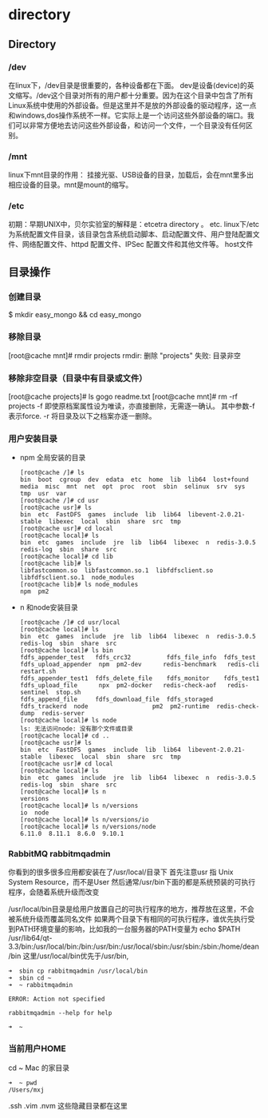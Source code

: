 # directory

## Directory

### /dev

在linux下，/dev目录是很重要的，各种设备都在下面。 dev是设备\(device\)的英文缩写。/dev这个目录对所有的用户都十分重要。因为在这个目录中包含了所有Linux系统中使用的外部设备。但是这里并不是放的外部设备的驱动程序，这一点和windows,dos操作系统不一样。它实际上是一个访问这些外部设备的端口。我们可以非常方便地去访问这些外部设备，和访问一个文件，一个目录没有任何区别。

### /mnt

linux下mnt目录的作用： 挂接光驱、USB设备的目录，加载后，会在mnt里多出相应设备的目录。mnt是mount的缩写。

### /etc

初期：早期UNIX中，贝尔实验室的解释是：etcetra directory 。 etc. linux下/etc为系统配置文件目录，该目录包含系统启动脚本、启动配置文件、用户登陆配置文件、网络配置文件、httpd 配置文件、IPSec 配置文件和其他文件等。 host文件

## 目录操作

### 创建目录

$ mkdir easy\_mongo && cd easy\_mongo

### 移除目录

\[root@cache mnt\]\# rmdir projects rmdir: 删除 "projects" 失败: 目录非空

### 移除非空目录（目录中有目录或文件）

\[root@cache projects\]\# ls gogo readme.txt \[root@cache mnt\]\# rm -rf projects -f 即使原档案属性设为唯读，亦直接删除，无需逐一确认。 其中参数-f表示force. -r 将目录及以下之档案亦逐一删除。

### 用户安装目录

* npm 全局安装的目录

  ```text
  [root@cache /]# ls
  bin  boot  cgroup  dev  edata  etc  home  lib  lib64  lost+found  media  misc  mnt  net  opt  proc  root  sbin  selinux  srv  sys  tmp  usr  var
  [root@cache /]# cd usr
  [root@cache usr]# ls
  bin  etc  FastDFS  games  include  lib  lib64  libevent-2.0.21-stable  libexec  local  sbin  share  src  tmp
  [root@cache usr]# cd local
  [root@cache local]# ls
  bin  etc  games  include  jre  lib  lib64  libexec  n  redis-3.0.5  redis-log  sbin  share  src
  [root@cache local]# cd lib
  [root@cache lib]# ls
  libfastcommon.so  libfastcommon.so.1  libfdfsclient.so  libfdfsclient.so.1  node_modules
  [root@cache lib]# ls node_modules
  npm  pm2
  ```

* n 和node安装目录

  ```text
  [root@cache /]# cd usr/local
  [root@cache local]# ls
  bin  etc  games  include  jre  lib  lib64  libexec  n  redis-3.0.5  redis-log  sbin  share  src
  [root@cache local]# ls bin
  fdfs_appender_test   fdfs_crc32          fdfs_file_info  fdfs_test      fdfs_upload_appender  npm  pm2-dev      redis-benchmark   redis-cli       restart.sh
  fdfs_appender_test1  fdfs_delete_file    fdfs_monitor    fdfs_test1     fdfs_upload_file      npx  pm2-docker   redis-check-aof   redis-sentinel  stop.sh
  fdfs_append_file     fdfs_download_file  fdfs_storaged   fdfs_trackerd  node                  pm2  pm2-runtime  redis-check-dump  redis-server
  [root@cache local]# ls node
  ls: 无法访问node: 没有那个文件或目录
  [root@cache local]# cd ..
  [root@cache usr]# ls
  bin  etc  FastDFS  games  include  lib  lib64  libevent-2.0.21-stable  libexec  local  sbin  share  src  tmp
  [root@cache usr]# cd local
  [root@cache local]# ls
  bin  etc  games  include  jre  lib  lib64  libexec  n  redis-3.0.5  redis-log  sbin  share  src
  [root@cache local]# ls n
  versions
  [root@cache local]# ls n/versions
  io  node
  [root@cache local]# ls n/versions/io
  [root@cache local]# ls n/versions/node
  6.11.0  8.11.1  8.6.0  9.10.1
  ```

### RabbitMQ rabbitmqadmin

你看到的很多很多应用都安装在了/usr/local/目录下 首先注意usr 指 Unix System Resource，而不是User 然后通常/usr/bin下面的都是系统预装的可执行程序，会随着系统升级而改变

/usr/local/bin目录是给用户放置自己的可执行程序的地方，推荐放在这里，不会被系统升级而覆盖同名文件 如果两个目录下有相同的可执行程序，谁优先执行受到PATH环境变量的影响，比如我的一台服务器的PATH变量为 echo $PATH /usr/lib64/qt-3.3/bin:/usr/local/bin:/bin:/usr/bin:/usr/local/sbin:/usr/sbin:/sbin:/home/dean/bin 这里/usr/local/bin优先于/usr/bin,

```text
➜  sbin cp rabbitmqadmin /usr/local/bin
➜  sbin cd ~
➜  ~ rabbitmqadmin

ERROR: Action not specified

rabbitmqadmin --help for help

➜  ~
```

### 当前用户HOME

cd ~ Mac 的家目录

```text
➜  ~ pwd
/Users/mxj
```

.ssh .vim .nvm 这些隐藏目录都在这里

